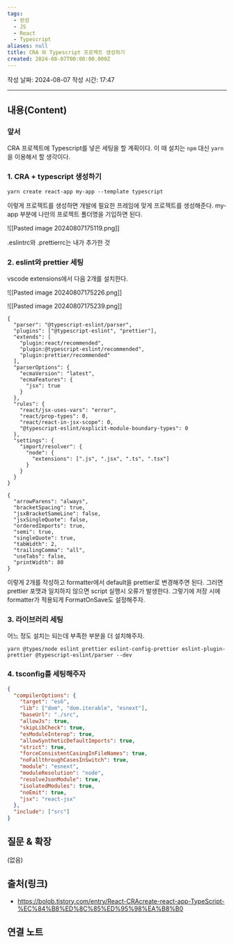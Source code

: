 ```yaml
---
tags:
  - 완성
  - JS
  - React
  - Typescript
aliases: null
title: CRA 와 Typescript 프로젝트 생성하기
created: 2024-08-07T00:00:00.000Z
---
```

작성 날짜: 2024-08-07
작성 시간: 17:47


----
## 내용(Content)

### 앞서

CRA 프로젝트에 Typescript를 넣은 세팅을 할 계획이다. 이 때 설치는 `npm` 대신 `yarn`을 이용해서 할 생각이다.

### 1. CRA + typescript 생성하기

```shell
yarn create react-app my-app --template typescript
```

이렇게 프로젝트를 생성하면 개발에 필요한 프레임에 맞게 프로젝트를 생성해준다.
my-app 부분에 나만의 프로젝트 폴더명을 기입하면 된다.

![[Pasted image 20240807175119.png]]

.eslintrc와 .prettierrc는 내가 추가한 것

### 2. eslint와 prettier 세팅

vscode extensions에서 다음 2개를 설치한다.

![[Pasted image 20240807175226.png]]

![[Pasted image 20240807175239.png]]

```eslintrc
{
  "parser": "@typescript-eslint/parser",
  "plugins": ["@typescript-eslint", "prettier"],
  "extends": [
    "plugin:react/recommended",
    "plugin:@typescript-eslint/recommended",
    "plugin:prettier/recommended"
  ],
  "parserOptions": {
    "ecmaVersion": "latest",
    "ecmaFeatures": {
      "jsx": true
    }
  },
  "rules": {
    "react/jsx-uses-vars": "error",
    "react/prop-types": 0,
    "react/react-in-jsx-scope": 0,
    "@typescript-eslint/explicit-module-boundary-types": 0
  },
  "settings": {
    "import/resolver": {
      "node": {
        "extensions": [".js", ".jsx", ".ts", ".tsx"]
      }
    }
  }
}
```

```prettierrc
{
  "arrowParens": "always",
  "bracketSpacing": true,
  "jsxBracketSameLine": false,
  "jsxSingleQuote": false,
  "orderedImports": true,
  "semi": true,
  "singleQuote": true,
  "tabWidth": 2,
  "trailingComma": "all",
  "useTabs": false,
  "printWidth": 80
}
```

이렇게 2개를 작성하고 formatter에서 default을 prettier로 변경해주면 된다. 그러면 prettier 포맷과 일치하지 않으면 script 실행시 오류가 발생한다. 그렇기에 저장 시에 formatter가 적용되게 FormatOnSave도 설정해주자.

### 3. 라이브러리 세팅

어느 정도 설치는 되는데 부족한 부분을 더 설치해주자.

```shell
yarn @types/node eslint prettier eslint-config-prettier eslint-plugin-prettier @typescript-eslint/parser --dev
```

### 4. tsconfig를 세팅해주자

```json
{
  "compilerOptions": {
    "target": "es6",
    "lib": ["dom", "dom.iterable", "esnext"],
    "baseUrl": "./src",
    "allowJs": true,
    "skipLibCheck": true,
    "esModuleInterop": true,
    "allowSyntheticDefaultImports": true,
    "strict": true,
    "forceConsistentCasingInFileNames": true,
    "noFallthroughCasesInSwitch": true,
    "module": "esnext",
    "moduleResolution": "node",
    "resolveJsonModule": true,
    "isolatedModules": true,
    "noEmit": true,
    "jsx": "react-jsx"
  },
  "include": ["src"]
}


```

## 질문 & 확장

(없음)

## 출처(링크)

- https://bolob.tistory.com/entry/React-CRAcreate-react-app-TypeScript-%EC%84%B8%ED%8C%85%ED%95%98%EA%B8%B0

## 연결 노트
